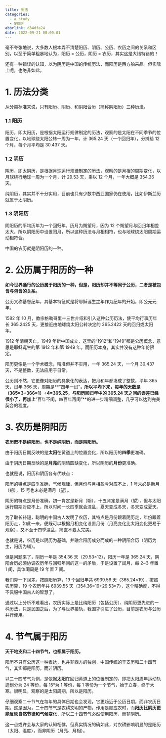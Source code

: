 ```yaml
---
title: 历法
categories:
  - a_study
  - 5知识
abbrlink: d34dfa24
date: 2022-09-21 00:00:01
---
```


毫不夸张地说，大多数人根本弄不清楚阳历、阴历、公历、农历之间的关系和区别，以至于简单粗暴地认为，阳历 = 公历，阴历 = 农历，其实这是大错特错的！

还有一种错误的认知，以为阴历是中国的传统历法，而阳历是西方舶来品。但实际上呢，也绝非如此。

# 1. 历法分类

从分类标准来说，只有阳历、阴历、和阴阳合历（简称阴阳历）三种历法。

### 1.1 阳历

阳历，即太阳历，是根据太阳运行规律制定的历法，观察的是太阳在不同季节的位置变化，以地球绕太阳公转一周为一年，计 365.24 天（一个回归年），分摊给 12 个月，每个月平均是 30.437 天。

### 1.2 阴历

阴历，即太阴历，是根据月球运行规律制定的历法，观察的是月相的周期变化，以月球绕行地球一周为一个月，计 29.53 天，乘以 12 个月，一年大概是 354.36 天。

纯阴历，其实并不十分实用，目前也只有少数中西亚国家仍在使用，比如伊斯兰历就属于太阴历。

### 1.3 阴阳历

阴阳历的平均历年为一个回归年，历月为朔望月，因为 12 个朔望月与回归年相差太大，所以阴阳历中设置闰月，所以这种历法与月相相符，也与地球绕太阳周期运动相符合。

中国的农历就是阴阳历的一种。



# 2. 公历属于阳历的一种

**如今世界通行的公历属于阳历的一种，但是，阳历却并不等同于公历，二者是被包含与包含的关系。**

公历又称基督纪年，其基本特征就是将耶稣诞生之年作为纪年的开始，即公元元年。

1582 年 10 月，教宗格勒哥里十三世介绍和引入这种公历历法，使平均行事历年长 365.2425 天，更接近由地球绕太阳公转决定的 365.2422 天的回归或太阳年。



1912 年清朝灭亡，1949 年新中国成立，这里的“1912”和“1949”都是公历概念，意思是耶稣诞生的第 1912 年和第 1949 年。而阳历本身，其实并没有这种年份限定。

阳历更像是一个学术概念，精准但并不实用，一年 365.24 天，一个月 30.437 天，不是整数，无法应用于日常。

公历则不然，它更像对阳历的具象化的表达，把月和年都凑成了整数，平年 365 天，闰年 366 天，周期是**“四年一闰”**，所以平均下来，每年的天数是（365×3+366×1）÷4=365.25，与阳历回归年中的 365.24 天之间的误差已经很小了，再加上**“百年不闰，四百年再闰”**的进一步精细调整，几乎可以达到完美契合的程度。



# 3. 农历是阴阳历

**农历既不是纯阳历，也不是纯阴历，而是阴阳历。**

由于阳历日期反映的是**太阳**在黄道上的位置变化，所以阳历的**四季**更准确。

由于阴历日期反映的是**月亮**的阴晴圆缺变化，所以阴历的**月份**更准确。

也就是说，阳历和阴历各有优缺点：

阳历的特点是四季准确，气候规律，但月份与月相盈亏对应不上，1 号未必是新月（朔），15 号也未必是满月（望）。

阴历的特点是月份准确，初一肯定是新月（朔），十五肯定是满月（望），但与太阳运行周期对应不上，所以时间一长四季就会混乱，夏天变成冬天，冬天变成夏天。

为了取长补短，聪明的中国古人发明了农历，其特点是月份跟着阴历走，年份跟着阳历走，如此一来，便既可以根据月相变化设置月份（月亮变化比太阳变化更易于观察），又不至于四季混乱，简直不要太完美。

也就是说，农历是以阴历为基础，并融合阳历成分而成的一种阴阳合历（阴历为主，阳历为辅）。

但是问题来了，阴历一年是 354.36 天（29.53×12），阳历一年是 365.24 天，阴阳合历必须协调农历年与回归年间的这一的矛盾，于是设置了闰月，每 2~3 年置 1 闰，具体闰周是 19 年置 7 闰。

我们算一下误差。按照阳历算，19 个回归年共 6939.56 天（365.24×19），按照农历算，19 个农历年共 6939.55 天（354.36×19+29.53×7），这个精确度，不得不佩服中国古人的智慧了。

通过以上分析不难看出，农历实际上是比纯阳历（包括公历）、纯阴历更先进的一种历法，只是民国之后，为了与世界接轨，我国才引进了公历，目前是农历与公历并行使用。



# 4. 节气属于阳历

**天干地支和二十四节气，也都属于阳历。**

阳历不只有公历这一种表达，也并非西方的独创，中国传统的干支历和二十四节气，其实都是阳历，而非阴历。



以二十四节气为例，是依据**太阳**在回归黄道上的位置制定的，即把太阳周年运动轨迹划分为 24 等份，每 15°为 1 等份，每 1 等份为一个节气，始于立春，终于大寒。很明显，观察的是太阳周期，所以是阳历。



仔细观察二十节气在每年的具体日期也会发现，它更趋近于公历日期，而非农历日期。这是因为，二十四节气是农耕文明的产物，作用是顺应农时，而**阳历比阴历更能反映自然节律和气候变化**，所以二十四节气必然使用阳历，而非阴历。



这一点或许会与大家的认知相悖，但真实情况的确如此，对农耕影响明显的是阳历（太阳、温度），而非阴历（月亮、月相）。